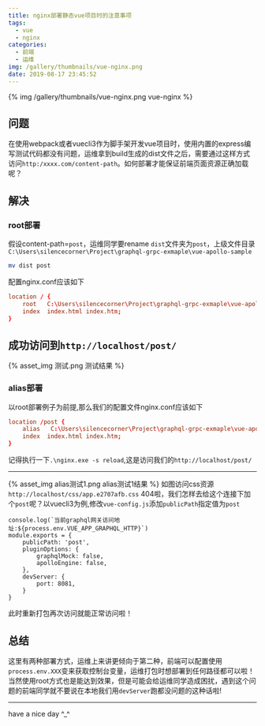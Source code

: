 ```yaml
---
title: nginx部署静态vue项目时的注意事项
tags:
  - vue
  - nginx
categories:
  - 前端
  - 运维
img: /gallery/thumbnails/vue-nginx.png
date: 2019-08-17 23:45:52
---
```

{% img /gallery/thumbnails/vue-nginx.png vue-nginx %}
## 问题
在使用webpack或者vuecli3作为脚手架开发vue项目时，使用内置的express编写测试代码都没有问题，运维拿到build生成的dist文件之后，需要通过这样方式访问`http:/xxxx.com/content-path`。如何部署才能保证前端页面资源正确加载呢？
<!--more-->

## 解决
### root部署
假设content-path=`post`，运维同学要rename `dist`文件夹为`post`，上级文件目录`C:\Users\silencecorner\Project\graphql-grpc-exmaple\vue-apollo-sample`
```bash
mv dist post
```
配置nginx.conf应该如下
```conf
location / {
    root   C:\Users\silencecorner\Project\graphql-grpc-exmaple\vue-apollo-sample;
    index  index.html index.htm;
}
```

成功访问到`http://localhost/post/`
---
{% asset_img 测试.png 测试结果 %}
### alias部署
以root部署例子为前提,那么我们的配置文件nginx.conf应该如下
```conf
location /post {
    alias   C:\Users\silencecorner\Project\graphql-grpc-exmaple\vue-apollo-sample\dist;
    index  index.html index.htm;
}
```
记得执行一下`.\nginx.exe -s reload`,这是访问我们的`http://localhost/post/`

---
{% asset_img alias测试1.png alias测试1结果 %}
如图访问css资源`http://localhost/css/app.e2707afb.css` 404啦，我们怎样去给这个连接下加个`post`呢？以vuecli3为例,修改`vue-config.js`添加`publicPath`指定值为`post`
```
console.log(`当前graphql网关访问地址:${process.env.VUE_APP_GRAPHQL_HTTP}`)
module.exports = {
    publicPath: 'post',
    pluginOptions: {
        graphqlMock: false,
        apolloEngine: false,
    },
    devServer: {
        port: 8081,
    }
}
```
此时重新打包再次访问就能正常访问啦！

## 总结
这里有两种部署方式，运维上来讲更倾向于第二种，前端可以配置使用`process.env.XXX`变来获取控制台变量，运维打包时想部署到任何路径都可以啦！当然使用root方式也是能达到效果，但是可能会给运维同学造成困扰，遇到这个问题的前端同学就不要说在本地我们用`devServer`跑都没问题的这种话啦! 

---
have a nice day ^_^